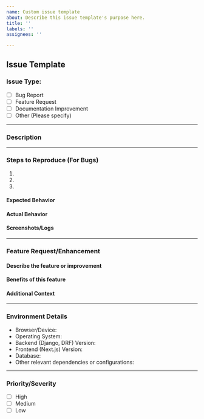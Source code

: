 ```yaml
---
name: Custom issue template
about: Describe this issue template's purpose here.
title: ''
labels: ''
assignees: ''

---
```


<!--
Thanks for taking the time to report an issue or suggest a feature!
Please provide as much detail as possible for us to address it effectively.
-->

## Issue Template

### Issue Type:
<!-- Please select the type of issue by replacing [ ] with [x] -->
- [ ] Bug Report
- [ ] Feature Request
- [ ] Documentation Improvement
- [ ] Other (Please specify)

---

### Description
<!-- A clear and concise description of the issue or feature. -->

---

### Steps to Reproduce (For Bugs)
<!-- Please provide a step-by-step guide on how to reproduce the issue. -->
1. 
2. 
3. 

#### Expected Behavior
<!-- What was supposed to happen? -->

#### Actual Behavior
<!-- What actually happened? -->

#### Screenshots/Logs
<!-- Attach any relevant screenshots or logs. -->

---

### Feature Request/Enhancement
#### Describe the feature or improvement
<!-- Provide details of the feature or enhancement you are requesting. -->

#### Benefits of this feature
<!-- Explain how this will benefit the project or the users. -->

#### Additional Context
<!-- Add any other context or screenshots about the feature request here. -->

---

### Environment Details
- Browser/Device: <!-- e.g., Chrome, Firefox, Safari, etc. -->
- Operating System: <!-- e.g., Windows, Mac, Linux -->
- Backend (Django, DRF) Version:
- Frontend (Next.js) Version:
- Database: <!-- e.g., PostgreSQL, MySQL -->
- Other relevant dependencies or configurations:

---

### Priority/Severity
<!-- Please prioritize your issue with one of the following labels: -->
- [ ] High
- [ ] Medium
- [ ] Low
